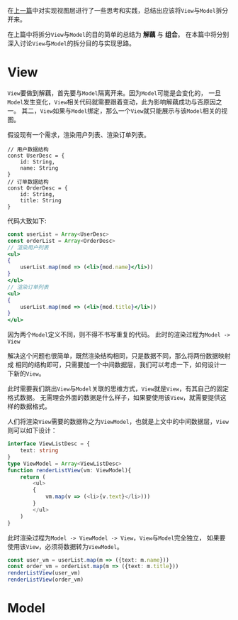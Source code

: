 在[上一篇](./1-intro.md)中对实现视图层进行了一些思考和实践，总结出应该将`View`与`Model`拆分开来。

在上篇中将拆分`View`与`Model`的目的简单的总结为 **解藕** 与 **组合**。
在本篇中将分别深入讨论`View`与`Model`的拆分目的与实现思路。

# View
`View`要做到解藕，首先要与`Model`隔离开来。因为`Model`可能是会变化的，
一旦`Model`发生变化，`View`相关代码就需要跟着变动，此为影响解藕成功与否原因之一。
其二，`View`如果与`Model`绑定，那么一个`View`就只能展示与该`Model`相关的视图。

假设现有一个需求，渲染用户列表、渲染订单列表。
```Javscript
// 用户数据结构
const UserDesc = {
    id: String,
    name: String
}
// 订单数据结构
const OrderDesc = {
    id: String,
    title: String
}
```
代码大致如下:
```jsx
const userList = Array<UserDesc>
const orderList = Array<OrderDesc>
// 渲染用户列表
<ul>
{
    userList.map(mod => (<li>{mod.name}</li>))
}
</ul>
// 渲染订单列表
<ul>
{
    userList.map(mod => (<li>{mod.title}</li>))
}
</ul>
```
因为两个`Model`定义不同，则不得不书写重复的代码。
此时的渲染过程为`Model -> View`

解决这个问题也很简单，既然渲染结构相同，只是数据不同，那么将两份数据映射成
相同的结构即可，只需要加一个中间数据层，我们可以考虑一下，如何设计一下新的`View`。

此时需要我们跳出`View`与`Model`关联的思维方式，`View`就是`View`，有其自己的固定格式数据。
无需理会外面的数据是什么样子，如果要使用该`View`，就需要提供这样的数据格式。

人们将渲染`View`需要的数据称之为`ViewModel`，也就是上文中的中间数据层，`View`则可以如下设计：

```TypeScript
interface ViewListDesc = {
    text: string
}
type ViewModel = Array<ViewListDesc>
function renderListView(vm: ViewModel){
    return (
        <ul>
        {
            vm.map(v => (<li>{v.text}</li>)))
        }
        </ul>
    )
}
```
此时渲染过程为`Model -> ViewModel -> View`，`View`与`Model`完全独立，
如果要使用该`View`，必须将数据转为`ViewModel`。
```TypeScript
const user_vm = userList.map(m => ({text: m.name}))
const order_vm = orderList.map(m => ({text: m.title}))
renderListView(user_vm)
renderListView(order_vm)
```

# Model

